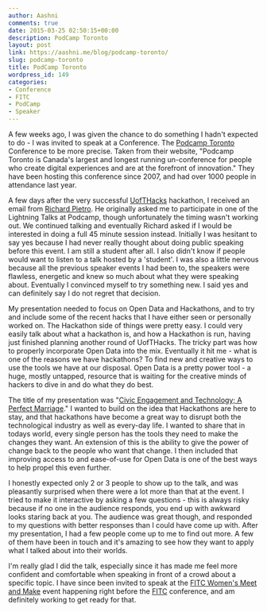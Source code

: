 ```yaml
---
author: Aashni
comments: true
date: 2015-03-25 02:50:15+00:00
description: PodCamp Toronto
layout: post
link: https://aashni.me/blog/podcamp-toronto/
slug: podcamp-toronto
title: PodCamp Toronto
wordpress_id: 149
categories:
- Conference
- FITC
- PodCamp
- Speaker
---
```


A few weeks ago, I was given the chance to do something I hadn't expected to do - I was invited to speak at a Conference. The [Podcamp Toronto](http://2015.podcamptoronto.com/) Conference to be more precise. Taken from their website, "Podcamp Toronto is Canada's largest and longest running un-conference for people who create digital experiences and are at the forefront of innovation." They have been hosting this conference since 2007, and had over 1000 people in attendance last year.

A few days after the very successful [UofTHacks](http://www.uofthacks.com) hackathon, I received an email from [Richard Pietro](https://twitter.com/richardpietro). He originally asked me to participate in one of the Lightning Talks at Podcamp, though unfortunately the timing wasn't working out. We continued talking and eventually Richard asked if I would be interested in doing a full 45 minute session instead. Initially I was hesitant to say yes because I had never really thought about doing public speaking before this event. I am still a student after all. I also didn't know if people would want to listen to a talk hosted by a 'student'. I was also a little nervous because all the previous speaker events I had been to, the speakers were flawless, energetic and knew so much about what they were speaking about. Eventually I convinced myself to try something new. I said yes and can definitely say I do not regret that decision.

My presentation needed to focus on Open Data and Hackathons, and to try and include some of the recent hacks that I have either seen or personally worked on. The Hackathon side of things were pretty easy. I could very easily talk about what a hackathon is, and how a Hackathon is run, having just finished planning another round of UofTHacks. The tricky part was how to properly incorporate Open Data into the mix. Eventually it hit me - what is one of the reasons we have hackathons? To find new and creative ways to use the tools we have at our disposal. Open Data is a pretty power tool - a huge, mostly untapped, resource that is waiting for the creative minds of hackers to dive in and do what they do best.

The title of my presentation was "[Civic Engagement and Technology; A Perfect Marriage](http://2015.podcamptoronto.com/sessions/civic-engagement-technology-the-perfect-marriage/)." I wanted to build on the idea that Hackathons are here to stay, and that hackathons have become a great way to disrupt both the technological industry as well as every-day life. I wanted to share that in todays world, every single person has the tools they need to make the changes they want. An extension of this is the ability to give the power of change back to the people who want that change. I then included that improving access to and ease-of-use for Open Data is one of the best ways to help propel this even further.

I honestly expected only 2 or 3 people to show up to the talk, and was pleasantly surprised when there were a lot more than that at the event. I tried to make it interactive by asking a few questions - this is always risky because if no one in the audience responds, you end up with awkward looks staring back at you. The audience was great though, and responded to my questions with better responses than I could have come up with. After my presentation, I had a few people come up to me to find out more. A few of them have been in touch and it's amazing to see how they want to apply what I talked about into their worlds.

I'm really glad I did the talk, especially since it has made me feel more confident and comfortable when speaking in front of a crowd about a specific topic. I have since been invited to speak at the [FITC Women's Meet and Make](http://fitc.ca/article/fitc-womens-make-and-mix-2015/) event happening right before the [FITC](http://fitc.ca/) conference, and am definitely working to get ready for that.
